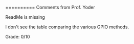 ==========
Comments from Prof. Yoder

ReadMe is missing

I don't see the table comparing the various GPIO methods.

Grade:  0/10
